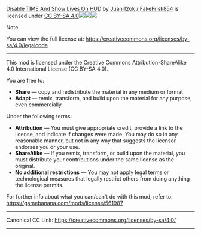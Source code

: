[Disable TIME And Show Lives On HUD](https://gamebanana.com/mods/561987) by [Juani12ok / FakeFrisk854](https://gamebanana.com/members/2105843) is licensed under [CC BY-SA 4.0![](https://mirrors.creativecommons.org/presskit/icons/cc.svg?ref=chooser-v1)![](https://mirrors.creativecommons.org/presskit/icons/by.svg?ref=chooser-v1)![](https://mirrors.creativecommons.org/presskit/icons/sa.svg?ref=chooser-v1)](https://creativecommons.org/licenses/by-sa/4.0/?ref=chooser-v1)

> [!NOTE]
> You can view the full license at: https://creativecommons.org/licenses/by-sa/4.0/legalcode
***
This mod is licensed under the Creative Commons Attribution-ShareAlike 4.0 International License (CC BY-SA 4.0).

You are free to:
- **Share** — copy and redistribute the material in any medium or format
- **Adapt** — remix, transform, and build upon the material for any purpose, even commercially.

Under the following terms:
- **Attribution** — You must give appropriate credit, provide a link to the license, and indicate if changes were made. You may do so in any reasonable manner, but not in any way that suggests the licensor endorses you or your use.
- **ShareAlike** — If you remix, transform, or build upon the material, you must distribute your contributions under the same license as the original.
- **No additional restrictions** — You may not apply legal terms or technological measures that legally restrict others from doing anything the license permits.

For further info about what you can/can't do with this mod, refer to: https://gamebanana.com/mods/license/561987

---

Canonical CC Link: https://creativecommons.org/licenses/by-sa/4.0/

---
